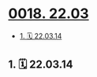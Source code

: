 # [0018. 22.03](https://github.com/tnotesjs/TNotes.footprints/tree/main/notes/0018.%2022.03)

<!-- region:toc -->

- [1. 🗓 22.03.14](#1--220314)

<!-- endregion:toc -->

## 1. 🗓 22.03.14

<Footprints :times="[2022, 3, 14, 12, 45]">
  <template #text-area>
    <p>愿疫情能早些🔚</p>
    <p>借这个特殊的时间点，简单记录一下，大多都是不顺心的事儿。</p>
    <p>因疫情原因，学校🚫外出实习，就这样持续5个月的实习突然按下暂停键，每日提交的请假外出审批也出现了扎心的红色，尚不知何时恢复正常。</p>
    <p>心想，正好借这段时间，泡图书馆，把这段时间实习下来所接触到的核心技术栈补一补，随后立刻收到图书馆明儿闭馆的消息。今晚也就成了这段时间泡图书馆的最后一晚了。自习室老师在告知这事儿时，见自习室的学生那不情愿的神情，便补了句“没事的，在寝室也能学”。大一大二我也是这么骗自己的。</p>
    <p>这一周做了两次核酸，人多的时候，队的长度愣是能绕校园半⭕，好在每次去检测时，都能顺利在半小时内over。</p>
    <p>插曲：今儿去做核酸，使用吃糖计时法计时，薄荷糖含在嘴里，含完3颗后，差不多排完了2/3，然后继续吃第4颗，谁曾想才吃到一半，突然听到“张嘴”。。然后立刻摘下口罩，才意识到嘴里还有糖。。随即立刻吐到手上，做完核酸。。</p>
  </template>
    <template #image-list="{ openModal }">
    <img src="https://cdn.jsdelivr.net/gh/tnotesjs/imgs@main/2025-02-16-12-51-50.png" @click="openModal(0)"/>
    <img src="https://cdn.jsdelivr.net/gh/tnotesjs/imgs@main/2025-02-16-12-51-57.png" @click="openModal(1)"/>
    <img src="https://cdn.jsdelivr.net/gh/tnotesjs/imgs@main/2025-02-16-12-52-03.png" @click="openModal(2)"/>
    <img src="https://cdn.jsdelivr.net/gh/tnotesjs/imgs@main/2025-02-16-12-52-08.png" @click="openModal(3)"/>
    <img src="https://cdn.jsdelivr.net/gh/tnotesjs/imgs@main/2025-02-16-12-52-24.png" @click="openModal(4)"/>
    <img src="https://cdn.jsdelivr.net/gh/tnotesjs/imgs@main/2025-02-16-12-52-37.png" @click="openModal(5)"/>
    <img src="https://cdn.jsdelivr.net/gh/tnotesjs/imgs@main/2025-02-16-12-52-42.png" @click="openModal(6)"/>
  </template>
</Footprints>
